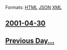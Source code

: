 
Formats: [HTML](2001/04/30/index.html)  [JSON](2001/04/30/index.json)  [XML](2001/04/30/index.xml)  

## [2001-04-30](/news/2001/04/30/index.md)

## [Previous Day...](/news/2001/04/29/index.md)


